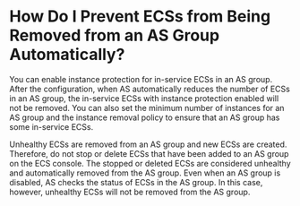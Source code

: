 # How Do I Prevent ECSs from Being Removed from an AS Group Automatically?<a name="EN-US_TOPIC_0117813398"></a>

You can enable instance protection for in-service ECSs in an AS group. After the configuration, when AS automatically reduces the number of ECSs in an AS group, the in-service ECSs with instance protection enabled will not be removed. You can also set the minimum number of instances for an AS group and the instance removal policy to ensure that an AS group has some in-service ECSs.

Unhealthy ECSs are removed from an AS group and new ECSs are created. Therefore, do not stop or delete ECSs that have been added to an AS group on the ECS console. The stopped or deleted ECSs are considered unhealthy and automatically removed from the AS group. Even when an AS group is disabled, AS checks the status of ECSs in the AS group. In this case, however, unhealthy ECSs will not be removed from the AS group.

